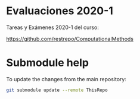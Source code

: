 # Evaluaciones 2020-1
Tareas y Exámenes 2020-1 del curso:

https://github.com/restrepo/ComputationalMethods

# Submodule help
To update the changes from the main repository:
```bash
git submodule update --remote ThisRepo
```
